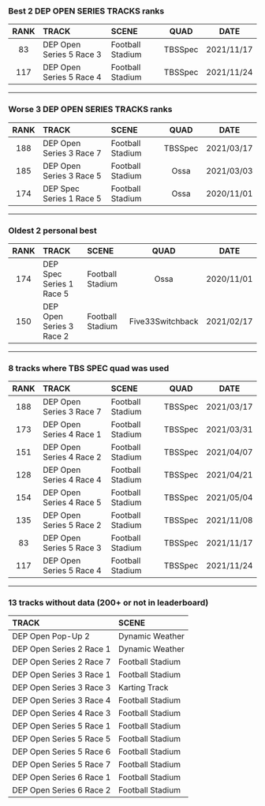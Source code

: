 ### Best 2 DEP OPEN SERIES TRACKS ranks
|RANK|TRACK|SCENE|QUAD|DATE|
|:---:|:---|:---|:---:|:---:|
|83|DEP Open Series 5 Race 3|Football Stadium|TBSSpec|2021/11/17|
|117|DEP Open Series 5 Race 4|Football Stadium|TBSSpec|2021/11/24|
---
### Worse 3 DEP OPEN SERIES TRACKS ranks
|RANK|TRACK|SCENE|QUAD|DATE|
|:---:|:---|:---|:---:|:---:|
|188|DEP Open Series 3 Race 7|Football Stadium|TBSSpec|2021/03/17|
|185|DEP Open Series 3 Race 5|Football Stadium|Ossa|2021/03/03|
|174|DEP Spec Series 1 Race 5|Football Stadium|Ossa|2020/11/01|
---
### Oldest 2 personal best
|RANK|TRACK|SCENE|QUAD|DATE|
|:---:|:---|:---|:---:|:---:|
|174|DEP Spec Series 1 Race 5|Football Stadium|Ossa|2020/11/01|
|150|DEP Open Series 3 Race 2|Football Stadium|Five33Switchback|2021/02/17|
---
### 8 tracks where TBS SPEC quad was used
|RANK|TRACK|SCENE|QUAD|DATE|
|:---:|:---|:---|:---:|:---:|
|188|DEP Open Series 3 Race 7|Football Stadium|TBSSpec|2021/03/17|
|173|DEP Open Series 4 Race 1|Football Stadium|TBSSpec|2021/03/31|
|151|DEP Open Series 4 Race 2|Football Stadium|TBSSpec|2021/04/07|
|128|DEP Open Series 4 Race 4|Football Stadium|TBSSpec|2021/04/21|
|154|DEP Open Series 4 Race 5|Football Stadium|TBSSpec|2021/05/04|
|135|DEP Open Series 5 Race 2|Football Stadium|TBSSpec|2021/11/08|
|83|DEP Open Series 5 Race 3|Football Stadium|TBSSpec|2021/11/17|
|117|DEP Open Series 5 Race 4|Football Stadium|TBSSpec|2021/11/24|
---
### 13 tracks without data (200+ or not in leaderboard)
|TRACK|SCENE|
|:---|:---|
|DEP Open Pop-Up 2|Dynamic Weather|
|DEP Open Series 2 Race 1|Dynamic Weather|
|DEP Open Series 2 Race 7|Football Stadium|
|DEP Open Series 3 Race 1|Football Stadium|
|DEP Open Series 3 Race 3|Karting Track|
|DEP Open Series 3 Race 4|Football Stadium|
|DEP Open Series 4 Race 3|Football Stadium|
|DEP Open Series 5 Race 1|Football Stadium|
|DEP Open Series 5 Race 5|Football Stadium|
|DEP Open Series 5 Race 6|Football Stadium|
|DEP Open Series 5 Race 7|Football Stadium|
|DEP Open Series 6 Race 1|Football Stadium|
|DEP Open Series 6 Race 2|Football Stadium|
